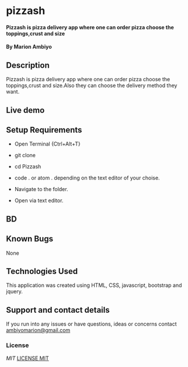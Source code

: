 # pizzash
#### Pizzash is pizza delivery app where one can order pizza choose the toppings,crust and size
#### By **Marion  Ambiyo**
## Description
Pizzash is pizza delivery app where one can order pizza choose the toppings,crust and size.Also they can choose the delivery method they want.
## Live demo

## Setup Requirements
* Open Terminal {Ctrl+Alt+T}

* git clone 

* cd Pizzash

* code . or atom . depending on the text editor of your choise.


* Navigate to the folder.
* Open via text editor.
## BD

## Known Bugs
None
## Technologies Used
This application was created using HTML, CSS, javascript, bootstrap and jquery.
## Support and contact details
If you run into any issues or have questions, ideas or concerns contact ambiyomarion@gmail.com
### License
*MIT*
[LICENSE MIT](./LICENSE)
